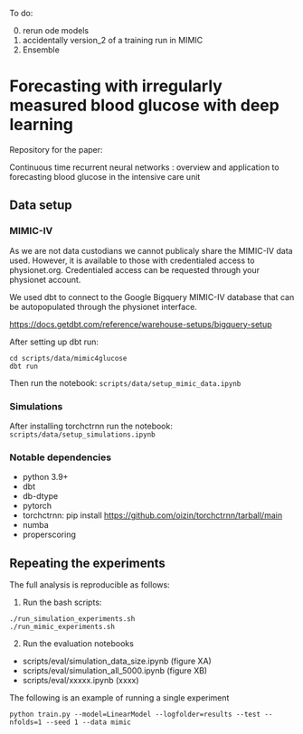 To do:

0. rerun ode models
1. accidentally version_2 of a training run in MIMIC
2. Ensemble

# Forecasting with irregularly measured blood glucose with deep learning

Repository for the paper:

Continuous time recurrent neural networks : overview and application to forecasting blood glucose in the intensive care unit

## Data setup

### MIMIC-IV

As we are not data custodians we cannot publicaly share the MIMIC-IV data used. However, it is available to those with
credentialed access to physionet.org. Credentialed access can be requested through your physionet account. 

We used dbt to connect to the Google Bigquery MIMIC-IV database that can be autopopulated
through the physionet interface. 

https://docs.getdbt.com/reference/warehouse-setups/bigquery-setup

After setting up dbt run: 

```
cd scripts/data/mimic4glucose
dbt run
```

Then run the notebook: `scripts/data/setup_mimic_data.ipynb`

### Simulations

After installing torchctrnn run the notebook: `scripts/data/setup_simulations.ipynb`

### Notable dependencies
    
- python 3.9+
- dbt
- db-dtype
- pytorch
- torchctrnn: pip install https://github.com/oizin/torchctrnn/tarball/main
- numba
- properscoring
    
## Repeating the experiments
    
The full analysis is reproducible as follows:

1) Run the bash scripts:

```
./run_simulation_experiments.sh
./run_mimic_experiments.sh
```

2) Run the evaluation notebooks

- scripts/eval/simulation_data_size.ipynb (figure XA)
- scripts/eval/simulation_all_5000.ipynb (figure XB)
- scripts/eval/xxxxx.ipynb (xxxx)
    
The following is an example of running a single experiment
```
python train.py --model=LinearModel --logfolder=results --test --nfolds=1 --seed 1 --data mimic
```

